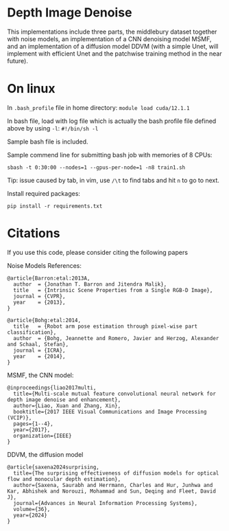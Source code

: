 # Depth Image Denoise 
This implementations include three parts, the middlebury dataset together with noise models, an implementation of a CNN denoising model MSMF, and an implementation of a diffusion model DDVM (with a simple Unet, will implement with efficient Unet and the patchwise training method in the near future).


# On linux
In `.bash_profile` file in home directory: `module load cuda/12.1.1`

In bash file, load with log file which is actually the bash profile file defined above by using `-l`: `#!/bin/sh -l`

Sample bash file is included.

Sample commend line for submitting bash job with memories of 8 CPUs:

```
sbash -t 0:30:00 --nodes=1 --gpus-per-node=1 -n8 train1.sh
```
Tip: issue caused by tab, in vim, use `/\t` to find tabs and hit `n` to go to next.

Install required packages:
```
pip install -r requirements.txt
```


# Citations

If you use this code, please consider citing the following papers


Noise Models References:
```
@article{Barron:etal:2013A,
  author  = {Jonathan T. Barron and Jitendra Malik},
  title   = {Intrinsic Scene Properties from a Single RGB-D Image},
  journal = {CVPR},
  year    = {2013},
}

@article{Bohg:etal:2014,
  title   = {Robot arm pose estimation through pixel-wise part classification},
  author  = {Bohg, Jeannette and Romero, Javier and Herzog, Alexander and Schaal, Stefan},
  journal = {ICRA},
  year    = {2014},
}
```
MSMF, the CNN model:
```
@inproceedings{liao2017multi,
  title={Multi-scale mutual feature convolutional neural network for depth image denoise and enhancement},
  author={Liao, Xuan and Zhang, Xin},
  booktitle={2017 IEEE Visual Communications and Image Processing (VCIP)},
  pages={1--4},
  year={2017},
  organization={IEEE}
}
```
DDVM, the diffusion model
```
@article{saxena2024surprising,
  title={The surprising effectiveness of diffusion models for optical flow and monocular depth estimation},
  author={Saxena, Saurabh and Herrmann, Charles and Hur, Junhwa and Kar, Abhishek and Norouzi, Mohammad and Sun, Deqing and Fleet, David J},
  journal={Advances in Neural Information Processing Systems},
  volume={36},
  year={2024}
}
```